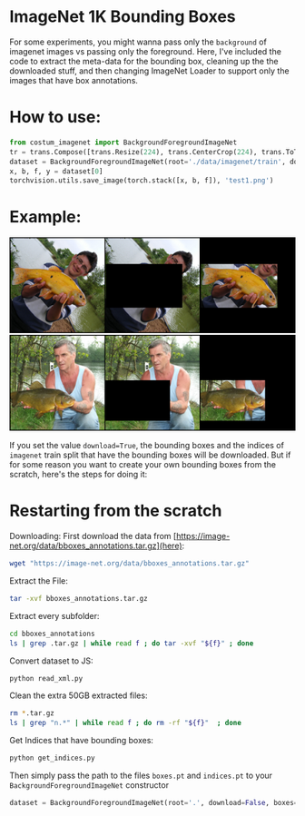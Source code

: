 # ImageNet 1K Bounding Boxes
For some experiments, you might wanna pass only the `background` of imagenet images vs passing only the foreground. Here, I've included the code to extract the meta-data for the bounding box, cleaning up the the downloaded stuff, and then changing ImageNet Loader to support only the images that have box annotations. 

# How to use:
```python
from costum_imagenet import BackgroundForegroundImageNet
tr = trans.Compose([trans.Resize(224), trans.CenterCrop(224), trans.ToTensor(), ])
dataset = BackgroundForegroundImageNet(root='./data/imagenet/train', download=True, transform=tr)
x, b, f, y = dataset[0]
torchvision.utils.save_image(torch.stack([x, b, f]), 'test1.png')
```

# Example:
![Test1](/examples/test1.png)
![Test2](/examples/test2.png)

If you set the value `download=True`, the bounding boxes and the indices of `imagenet` train split that have the bounding boxes will be downloaded. But if for some reason you want to create your own bounding boxes from the scratch, here's the steps for doing it: 

# Restarting from the scratch
Downloading:
First download the data from [https://image-net.org/data/bboxes_annotations.tar.gz](here):
```bash
wget "https://image-net.org/data/bboxes_annotations.tar.gz"
```

Extract the File:
```bash
tar -xvf bboxes_annotations.tar.gz 
```

Extract every subfolder:
```bash
cd bboxes_annotations
ls | grep .tar.gz | while read f ; do tar -xvf "${f}" ; done
```

Convert dataset to JS:
```bash
python read_xml.py 
```

Clean the extra 50GB extracted files:
```bash
rm *.tar.gz
ls | grep "n.*" | while read f ; do rm -rf "${f}"  ; done 
```

Get Indices that have bounding boxes:
```bash
python get_indices.py 
```

Then simply pass the path to the files `boxes.pt` and `indices.pt` to your `BackgroundForegroundImageNet` constructor
```python 
dataset = BackgroundForegroundImageNet(root='.', download=False, boxes='boxes.pt', indices='indices.pt')
```
